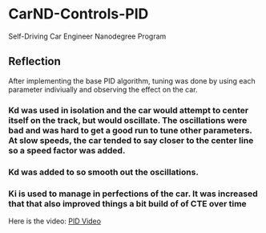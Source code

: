 # CarND-Controls-PID
Self-Driving Car Engineer Nanodegree Program

## Reflection

After implementing the base PID algorithm, tuning was done by using each parameter indiviually and observing the effect on the car.
### Kd was used in isolation and the car would attempt to center itself on the track, but would oscillate.  The oscillations were bad and was hard to get a good run to tune other parameters.  At slow speeds, the car tended to say closer to the center line so a speed factor was added.  
### Kd was added to so smooth out the oscillations.
### Ki is used to manage in perfections of the car. It was increased that that also improved things a bit build of of CTE over time

Here is the video: [PID Video](https://youtu.be/R6WDS9xfwjQ)